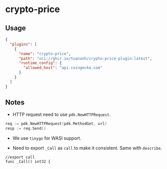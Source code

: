 # crypto-price

## Usage

```json
{
  "plugins": [
    {
      "name": "crypto-price",
      "path": "oci://ghcr.io/tuananh/crypto-price-plugin:latest",
      "runtime_config": {
        "allowed_host": "api.coingecko.com"
      }
    }
  ]
}
```

## Notes

- HTTP request need to use `pdk.NewHTTPRequest`.

```go
req := pdk.NewHTTPRequest(pdk.MethodGet, url)
resp := req.Send()
```

- We use `tinygo` for WASI support.

- Need to export `_Call` as `call` to make it consistent. Same with `describe`.

```
//export call
func _Call() int32 {
```
